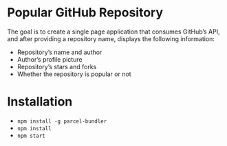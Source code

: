 # Popular GitHub Repository

The goal is to create a single page application that consumes GitHub’s API, and after providing
a repository name, displays the following information:

* Repository’s name and author
* Author’s profile picture
* Repository’s stars and forks
* Whether the repository is popular or not

# Installation 

* `npm install -g parcel-bundler`
* `npm install`
* `npm start`

